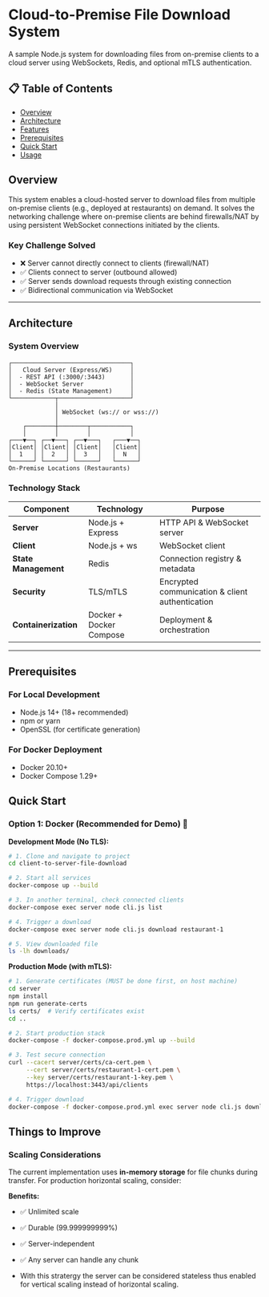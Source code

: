 # Cloud-to-Premise File Download System

A sample Node.js system for downloading files from on-premise clients to a cloud server using WebSockets, Redis, and optional mTLS authentication.

## 📋 Table of Contents

- [Overview](#overview)
- [Architecture](#architecture)
- [Features](#features)
- [Prerequisites](#prerequisites)
- [Quick Start](#quick-start)
- [Usage](#usage)

## Overview

This system enables a cloud-hosted server to download files from multiple on-premise clients (e.g., deployed at restaurants) on demand. It solves the networking challenge where on-premise clients are behind firewalls/NAT by using persistent WebSocket connections initiated by the clients.

### Key Challenge Solved
- ❌ Server cannot directly connect to clients (firewall/NAT)
- ✅ Clients connect to server (outbound allowed)
- ✅ Server sends download requests through existing connection
- ✅ Bidirectional communication via WebSocket

---

## Architecture

### System Overview

```
┌─────────────────────────────────┐
│   Cloud Server (Express/WS)     │
│  - REST API (:3000/:3443)       │
│  - WebSocket Server             │
│  - Redis (State Management)     │
└────────────┬────────────────────┘
             │
             │ WebSocket (ws:// or wss://)
             │
    ┌────────┼────────┬───────────┐
    │        │        │           │
┌───▼──┐ ┌──▼───┐ ┌──▼───┐   ┌───▼──┐
│Client│ │Client│ │Client│   │Client│
│  1   │ │  2   │ │  3   │   │  N   │
└──────┘ └──────┘ └──────┘   └──────┘
On-Premise Locations (Restaurants)
```

### Technology Stack

| Component | Technology | Purpose |
|-----------|-----------|---------|
| **Server** | Node.js + Express | HTTP API & WebSocket server |
| **Client** | Node.js + ws | WebSocket client |
| **State Management** | Redis | Connection registry & metadata |
| **Security** | TLS/mTLS | Encrypted communication & client authentication |
| **Containerization** | Docker + Docker Compose | Deployment & orchestration |

---

## Prerequisites

### For Local Development
- Node.js 14+ (18+ recommended)
- npm or yarn
- OpenSSL (for certificate generation)

### For Docker Deployment
- Docker 20.10+
- Docker Compose 1.29+

## Quick Start

### Option 1: Docker (Recommended for Demo) 🐳

**Development Mode (No TLS):**

```bash
# 1. Clone and navigate to project
cd client-to-server-file-download

# 2. Start all services
docker-compose up --build

# 3. In another terminal, check connected clients
docker-compose exec server node cli.js list

# 4. Trigger a download
docker-compose exec server node cli.js download restaurant-1

# 5. View downloaded file
ls -lh downloads/
```

**Production Mode (with mTLS):**

```bash
# 1. Generate certificates (MUST be done first, on host machine)
cd server
npm install
npm run generate-certs
ls certs/  # Verify certificates exist
cd ..

# 2. Start production stack
docker-compose -f docker-compose.prod.yml up --build

# 3. Test secure connection
curl --cacert server/certs/ca-cert.pem \
     --cert server/certs/restaurant-1-cert.pem \
     --key server/certs/restaurant-1-key.pem \
     https://localhost:3443/api/clients

# 4. Trigger download
docker-compose -f docker-compose.prod.yml exec server node cli.js download restaurant-1
```

## Things to Improve

### Scaling Considerations
The current implementation uses **in-memory storage** for file chunks during transfer. For production horizontal scaling, consider:

**Benefits:**
- ✅ Unlimited scale
- ✅ Durable (99.999999999%)
- ✅ Server-independent
- ✅ Any server can handle any chunk

- With this stratergy the server can be considered stateless thus enabled for vertical scaling instead of horizontal scaling.